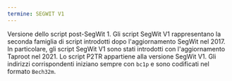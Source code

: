 ```yaml
---
termine: SEGWIT V1
---
```


Versione dello script post-SegWit 1. Gli script SegWit V1 rappresentano la seconda famiglia di script introdotti dopo l'aggiornamento SegWit nel 2017. In particolare, gli script SegWit V1 sono stati introdotti con l'aggiornamento Taproot nel 2021. Lo script P2TR appartiene alla versione SegWit V1. Gli indirizzi corrispondenti iniziano sempre con `bc1p` e sono codificati nel formato `Bech32m`.